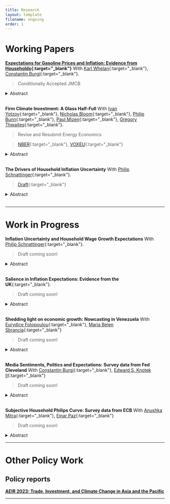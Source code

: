 ```yaml
---
title: Research
layout: template
filename: ongoing
order: 1
---
```


# Working Papers

**[Expectations for Gasoline Prices and Inflation: Evidence from Households](./papers/Gasoline_Inflation_exp.pdf){:target="_blank"}** With [Karl Whelan](https://karlwhelan.com/blog/){:target="_blank"}, [Constantin Burgi](https://sites.google.com/view/cburgi/home){:target="_blank"}.

> Conditionally Accepted JMCB

<details>
  <summary>Abstract</summary>
  <br>
  <blockquote>
    Gasoline prices are highly salient to consumers and, for this reason, they may have an outsized influence on their thinking about inflation. We examine how people’s expectations about gasoline prices influence their expectations for overall inflation. We find little evidence from two US household surveys that people over-react to their beliefs about expected gasoline prices when formulating their expectations about overall inflation.
  </blockquote>
</details>
<br>


**Firm Climate Investment: A Glass Half-Full** With [Ivan Yotzov](https://www.iyotzov.com/){:target="_blank"}, [Nicholas Bloom](#){:target="_blank"}, [Philip Bunn](#){:target="_blank"}, [Paul Mizen](#){:target="_blank"}, [Gregory Thwaites](#){:target="_blank"}.

> Revise and Resubmit Energy Economics

> [NBER](https://www.nber.org/papers/w33081){:target="_blank"}, [VOXEU](https://t.co/WZCzA9Wolx){:target="_blank"}

<details>
  <summary>Abstract</summary>
  <br>
  <blockquote>
    We analyze the importance of climate-related investment using a large economy-wide survey of UK firms. Over half of firms expect climate change to have a positive impact on their investment in the medium term, with around a quarter expecting a large impact of over 10%. Around two-thirds of these investments are expected to be in addition to normal capital expenditure, with some firms investing less elsewhere. These investments will be driven by larger firms as well as those in more energy-intensive sectors. Climate investments are expected mainly in switching to green energy sources and improving energy efficiency, and firms expect to finance these mainly using internal cash reserves. Overall, although firms are expecting to invest more resources in adapting to climate change, under reasonable assumptions, these investments are still not sufficient to meet the estimated targets implied by the UK Net Zero Pathway.
  </blockquote>
</details>
<br>


**The Drivers of Household Inflation Uncertainty** With [Philip Schnattinger](https://philipschnattinger.github.io/){:target="_blank"}.

>[Draft](https://www.dropbox.com/scl/fi/wxp6kppwp4kyud0lpfh1r/Drivers_of_Household_Inflation_Uncertainty.pdf?rlkey=8zafc6rmd0cia6byxsehb070o&e=1&dl=0){:target="_blank"}

<details>
  <summary>Abstract</summary>
  <br>
  <blockquote>
    Applying the round-number methods proposed in Binder (2017), we infer an individual's cognitive uncertainty about product groups. We use the responses of individuals point expectations about gasoline, food, medical, education, rent, and gold prices in the NYFed Survey of Consumers
    Expectation. Of these individual product groups, food prices are found to be the main driver of an individual's aggregate uncertainty about future inflation. We then show that a monetary policy is most effective at reducing food price uncertainty.
  </blockquote>
</details>
<br>


---

# Work in Progress

**Inflation Uncertainty and Household Wage Growth Expectations** With [Philip Schnattinger](https://philipschnattinger.github.io/){:target="_blank"}.

> Draft coming soon!

<details>
  <summary>Abstract</summary>
  <br>
  <blockquote>
   This paper investigates how subjective household inflation uncertainty—capturing second-moment beliefs—shapes employed individuals’ expectations of nominal wage growth. Utilizing detailed microdata from the Federal Reserve Bank of New York’s Survey of Consumer Expectations (SCE), we document two key empirical findings: (i) individual-level inflation uncertainty is positively associated with wage growth expectations, and (ii) this relationship is significantly stronger for low-income and low-wealth households. To address potential endogeneity arising from simultaneity in wage-price dynamics, we propose a novel instrumental variable strategy that exploits variations in forecast imprecision for highly salient consumer goods (gasoline and food). Our identification leverages the cognitive heuristic that individuals use ”round numbers to represent uncertain forecasts,” generating quasi-exogenous variation in inflation uncertainty. To interpret these empirical findings, we develop a search-and-matching model of the labor market with heterogeneous worker wealth, extending the framework of Krusell et al.(2010) to incorporate wage bargaining under uncertainty, combining the alternative offer bargaining wage bargain proposed Hall and Milgrom (2008) with the solution for bargaining under uncertainty developed in White (2008). In our model, nominal wages are negotiated before the realization of inflation. Risk-averse workers, facing uncertainty about their future real purchasing power, demand higher nominal wages as compensation for bearing inflation risk. This compensating risk premium mechanism plays a pivotal role, explaining why increased inflation uncertainty leads workers to form higher nominal wage growth expectations and negotiate higher wage increases. The mechanism is particularly strong for those workers with lower income and wealth who are less able to smooth consumption when inflation risk is high. Our findings highlight the importance of second-moment beliefs in wage determination and contribute to broader debates on inflation dynamics, labor market behavior, and the optimal design of monetary and fiscal policy under uncertainty
  </blockquote>
</details>
<br>

**Salience in Inflation Expectations: Evidence from the UK**{:target="_blank"}.

> Draft coming soon!

<details>
  <summary>Abstract</summary>
  <br>
  <blockquote>
     This paper investigates which components of the UK’s Consumer Price Index (CPI) disproportionately shape both consumers’ and professional forecasters’ perceived and one-year-ahead inflation expectations. By leveraging a highly granular breakdown of over 200 CPI categories, we aim to understand how specific price changes—rather than the aggregate index—drive inflation beliefs across heterogeneous population groups. We merge detailed price data from the UK’s Living Costs and Food Survey with inflation expectation data from the Bank of England’s Inflation Attitudes Survey, creating a rich panel that allows us to trace how individual components of the consumption basket influence inflation perceptions. Our empirical strategy employs a two-stage machine learning framework. In the first stage, we use Random Forests and LASSO for feature selection to identify which CPI components are most predictive of expectations. In the second stage, we use these features to forecast inflation beliefs based on the selected features. Our findings show that a small subset of salient and frequently purchased items plays a disproportionately large role in shaping inflation expectations—particularly among lower-income households. These insights not only improve our understanding of expectation formation but also enhance the forecasting performance across different demographic groups.
  </blockquote>
</details>
<br>



**Shedding light on economic growth: Nowcasting in Venezuela** With [Eurydice Fotopoulou](https://scholar.google.com/citations?user=hMYP6gYAAAAJ&hl=en){:target="_blank"}, [Maria Belen Sbrancia](#){:target="_blank"}

> Draft coming soon!

<details>
  <summary>Abstract</summary>
  <br>
  <blockquote>
   Economic forecasting in Venezuela presents significant challenges due to the discontinuation of key macroeconomic data publication by the Banco Central de Venezuela since Q1 2019. The economy has experienced a sharp and prolonged contraction, particularly between 2013 and 2020, shrinking to a quarter of its 2012 size. The absence of reliable data on fundamental economic indicators—such as real GDP, trade flows, and manufacturing activity—combined with structural shifts in the economy, has severely constrained the ability to conduct accurate macroeconomic analysis and forecasting.
This paper explores alternative approaches to addressing these data limitations by integrating traditional and non-traditional data sources with machine learning and econometric techniques to estimate real GDP. Specifically, it evaluates the applicability of Random Forest, Stacking methods, and the Dynamic Factor Model in the case of Venezuela. The analysis assesses the advantages and limitations of these methodologies, highlighting their potential to bridge critical data gaps and enhance economic forecasting in environments where direct data collection is limited. These approaches may offer broader applicability for forecasting in data-scarce economies, informing policy design and economic decision-making in similarly constrained contexts.
  </blockquote>
</details>
<br>

**Media Sentiments, Politics and Expectations: Survey data from Fed Cleveland** With [Constantin Burgi](https://sites.google.com/view/cburgi/home){:target="_blank"}, [Edward S. Knotek II](#){:target="_blank"}

> Draft coming soon!

<details>
  <summary>Abstract</summary>
  <br>
  <blockquote>
  </blockquote>
</details>
<br>

**Subjective Household Philips Curve: Survey data from ECB** With [Anushka Mitra](https://sites.google.com/view/cburgi/home){:target="_blank"}, [Einar Paz](#){:target="_blank"}

> Draft coming soon!

<details>
  <summary>Abstract</summary>
  <br>
  <blockquote>
  </blockquote>
</details>
<be>

---

# Other Policy Work

## Policy reports 
**[AEIR 2023: Trade, Investment, and Climate Change in Asia and the Pacific](https://www.adb.org/publications/asian-economic-integration-report-2023)**

---
